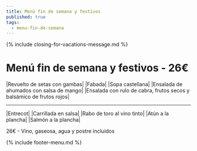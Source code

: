```yaml
---
title: Menú fin de semana y festivos
published: true
tags:
  - menu-fin-de-semana
---
```


{% include closing-for-vacations-message.md %}

# Menú fin de semana y festivos - 26€

|Revuelto de setas con gambas|
|Fabada|
|Sopa castellana|
|Ensalada de ahumados con salsa de mango|
|Ensalada con rulo de cabra, frutos secos y balsámico de frutos rojos|


------

|Entrecot|
|Carrillada en salsa|
|Rabo de toro al vino tinto|
|Atún a la plancha|
|Salmón a la plancha|

<!-- |Cordero asado|eligiendo este segundo plato se añade 10€ al menú, en total 34€| -->

26€ - Vino, gaseosa, agua y postre incluidos

{% include footer-menu.md %}
